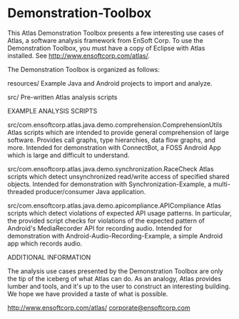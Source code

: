 Demonstration-Toolbox
=====================

This Atlas Demonstration Toolbox presents a few interesting use cases of Atlas, a software analysis framework from EnSoft Corp. To use the Demonstration Toolbox, you must have a copy of Eclipse with Atlas installed. See http://www.ensoftcorp.com/atlas/.

The Demonstration Toolbox is organized as follows:

resources/ Example Java and Android projects to import and analyze.

src/       Pre-written Atlas analysis scripts


EXAMPLE ANALYSIS SCRIPTS

src/com.ensoftcorp.atlas.java.demo.comprehension.ComprehensionUtils
Atlas scripts which are intended to provide general comprehension of large software. Provides call graphs, type hierarchies, data flow graphs, and more. Intended for demonstration with ConnectBot, a FOSS Android App which is large and difficult to understand.

src/com.ensoftcorp.atlas.java.demo.synchronization.RaceCheck
Atlas scripts which detect unsynchronized read/write access of specified shared objects. Intended for demonstration with Synchronization-Example, a multi-threaded producer/consumer Java application.

src/com.ensoftcorp.atlas.java.demo.apicompliance.APICompliance
Atlas scripts which detect violations of expected API usage patterns. In particular, the provided script checks for violations of the expected pattern of Android's MediaRecorder API for recording audio. Intended for demonstration with Android-Audio-Recording-Example, a simple Android app which records audio. 


ADDITIONAL INFORMATION

The analysis use cases presented by the Demonstration Toolbox are only the tip of the iceberg of what Atlas can do. As an analogy, Atlas provides lumber and tools, and it's up to the user to construct an interesting building. We hope we have provided a taste of what is possible. 

http://www.ensoftcorp.com/atlas/
corporate@ensoftcorp.com

